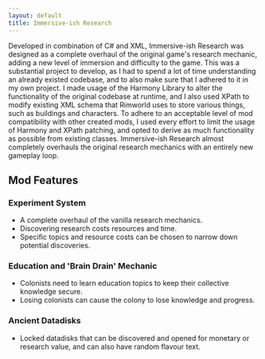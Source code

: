 ```yaml
---
layout: default
title: Immersive-ish Research
---
```


Developed in combination of C# and XML, Immersive-ish Research was designed as a complete overhaul of the original game's research mechanic, adding a new level of immersion and difficulty to the game. This was a substantial project to develop, as I had to spend a lot of time understanding an already existed codebase, and to also make sure that I adhered to it in my own project. I made usage of the Harmony Library to alter the functionality of the original codebase at runtime, and I also used XPath to modify existing XML schema that Rimworld uses to store various things, such as buildings and characters.
To adhere to an acceptable level of mod compatibility with other created mods, I used every effort to limit the usage of Harmony and XPath patching, and opted to derive as much functionality as possible from existing classes. Immersive-ish Research almost completely overhauls the original research mechanics with an entirely new gameplay loop.


## Mod Features

### Experiment System
* A complete overhaul of the vanilla research mechanics.
* Discovering research costs resources and time.
* Specific topics and resource costs can be chosen to narrow down potential discoveries.
### Education and 'Brain Drain' Mechanic
* Colonists need to learn education topics to keep their collective knowledge secure.
* Losing colonists can cause the colony to lose knowledge and progress.
### Ancient Datadisks
* Locked datadisks that can be discovered and opened for monetary or research value, and can also have random flavour text.